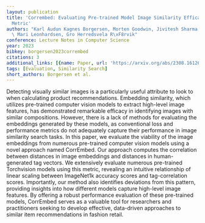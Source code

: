 ```yaml
---
layout: publication
title: 'Corrembed: Evaluating Pre-trained Model Image Similarity Efficacy With A Novel
  Metric'
authors: "Karl Audun Kagnes Borgersen, Morten Goodwin, Jivitesh Sharma, Tobias Aasmoe,\
  \ Mari Leonhardsen, Gro Herredsvela R\xF8rvik"
conference: Lecture Notes in Computer Science
year: 2023
bibkey: borgersen2023corrembed
citations: 3
additional_links: [{name: Paper, url: 'https://arxiv.org/abs/2308.16126'}]
tags: [Evaluation, Similarity Search]
short_authors: Borgersen et al.
---
```

Detecting visually similar images is a particularly useful attribute to look
to when calculating product recommendations. Embedding similarity, which
utilizes pre-trained computer vision models to extract high-level image
features, has demonstrated remarkable efficacy in identifying images with
similar compositions. However, there is a lack of methods for evaluating the
embeddings generated by these models, as conventional loss and performance
metrics do not adequately capture their performance in image similarity search
tasks.
  In this paper, we evaluate the viability of the image embeddings from
numerous pre-trained computer vision models using a novel approach named
CorrEmbed. Our approach computes the correlation between distances in image
embeddings and distances in human-generated tag vectors. We extensively
evaluate numerous pre-trained Torchvision models using this metric, revealing
an intuitive relationship of linear scaling between ImageNet1k accuracy scores
and tag-correlation scores. Importantly, our method also identifies deviations
from this pattern, providing insights into how different models capture
high-level image features.
  By offering a robust performance evaluation of these pre-trained models,
CorrEmbed serves as a valuable tool for researchers and practitioners seeking
to develop effective, data-driven approaches to similar item recommendations in
fashion retail.